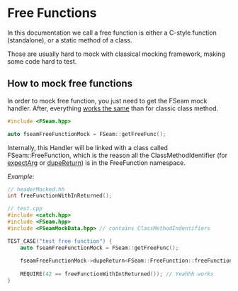 # Free Functions

In this documentation we call a free function is either a C-style function (standalone), or a static method of a class.

Those are usually hard to mock with classical mocking framework, making some code hard to test.

## How to mock free functions

In order to mock free function, you just need to get the FSeam mock handler. After, everything [works the same](testing.md#verifications) than for classic class method.

```cpp
#include <FSeam.hpp>

auto fseamFreeFunctionMock = FSeam::getFreeFunc();
```

Internally, this Handler will be linked with a class called FSeam::FreeFunction, which is the reason all the ClassMethodIdentifier (for [expectArg](testing.md#argument-expectation) or [dupeReturn](testing.md#dupe-return-values)) is in the FreeFunction namespace.

_Example:_
```cpp
// headerMocked.hh
int freeFunctionWithInReturned();

// test.cpp
#include <catch.hpp>
#include <FSeam.hpp>
#include <FSeamMockData.hpp> // contains ClassMethodIndentifiers 

TEST_CASE("test free function") {
    auto fseamFreeFunctionMock = FSeam::getFreeFunc();
    
    fseamFreeFunctionMock->dupeReturn<FSeam::FreeFunction::freeFunctionWithIntReturn>(42);
    
    REQUIRE(42 == freeFunctionWithIntReturned()); // Yeahhh works
}

```
